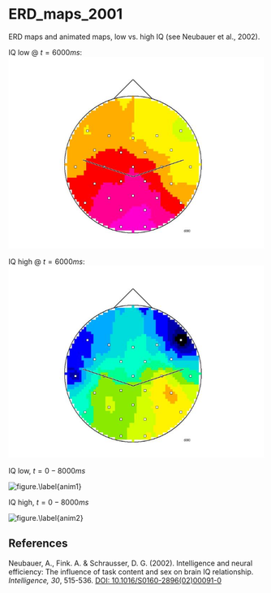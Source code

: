 # ERD_maps_2001
ERD maps and animated maps, low vs. high IQ (see Neubauer et al., 2002).

IQ low @ $t=6000 ms$:
![figure.\label{pic1}](pic1.png)

IQ high @ $t=6000 ms$:
![figure.\label{pic2}](pic2.png)

IQ low, $t=0-8000 ms$

![figure.\label{anim1}](pic1.gif)

IQ high, $t=0-8000 ms$

![figure.\label{anim2}](pic2.gif)

## References

Neubauer, A., Fink. A. & Schrausser, D. G. (2002). Intelligence and neural efficiency: The influence of task content and sex on brain IQ relationship. *Intelligence, 30*, 515-536. [DOI: 10.1016/S0160-2896(02)00091-0](https://doi.org/10.1016/S0160-2896(02)00091-0)
